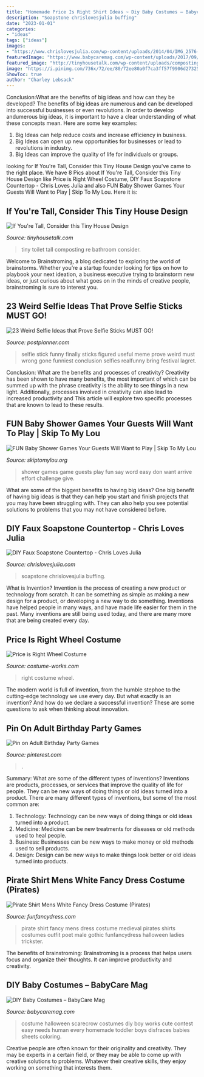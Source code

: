 ```yaml
---
title: "Homemade Price Is Right Shirt Ideas ~ Diy Baby Costumes – Babycare Mag"
description: "Soapstone chrislovesjulia buffing"
date: "2023-01-01"
categories:
- "ideas"
tags: ["ideas"]
images:
- "https://www.chrislovesjulia.com/wp-content/uploads/2014/04/IMG_2576-1024x682.jpg"
featuredImage: "https://www.babycaremag.com/wp-content/uploads/2017/09/90c787f600697613cbede4333771e6b9.jpg"
featured_image: "http://tinyhousetalk.com/wp-content/uploads/composting-toilet-in-tiny-house-bathroom.jpg"
image: "https://i.pinimg.com/736x/72/ee/80/72ee80a0f7ca3ff57f9906d27325d01e.jpg"
ShowToc: true
author: "Charley Lebsack"
---
```



Conclusion:What are the benefits of big ideas and how can they be developed?
The benefits of big ideas are numerous and can be developed into successful businesses or even revolutions. In order to develop andumerous big ideas, it is important to have a clear understanding of what these concepts mean. Here are some key examples: 
1. Big Ideas can help reduce costs and increase efficiency in business. 
2. Big Ideas can open up new opportunities for businesses or lead to revolutions in industry. 
3. Big Ideas can improve the quality of life for individuals or groups.

	

		
looking for If You&#039;re Tall, Consider this Tiny House Design you've came to the right place. We have 8 Pics about If You&#039;re Tall, Consider this Tiny House Design like Price is Right Wheel Costume, DIY Faux Soapstone Countertop - Chris Loves Julia and also FUN Baby Shower Games Your Guests Will Want to Play | Skip To My Lou. Here it is:
		
    
## If You&#039;re Tall, Consider This Tiny House Design

<img loading=lazy src="http://tinyhousetalk.com/wp-content/uploads/composting-toilet-in-tiny-house-bathroom.jpg" onerror="this.onerror=null;this.src='https://tse4.mm.bing.net/th?id=OIP.buqshN_bLujVYrf-auaXRwHaLJ&amp;pid=15.1';" alt="If You&#039;re Tall, Consider this Tiny House Design">

_Source: tinyhousetalk.com_

>tiny toilet tall composting re bathroom consider. 

	

Welcome to Brainstroming, a blog dedicated to exploring the world of brainstorms. Whether you’re a startup founder looking for tips on how to playbook your next ideation, a business executive trying to brainstorm new ideas, or just curious about what goes on in the minds of creative people, brainstroming is sure to interest you.

    
## 23 Weird Selfie Ideas That Prove Selfie Sticks MUST GO!

<img loading=lazy src="https://cdn2.hubspot.net/hub/513577/file-2882292767-jpg/blog-files/multi-use-selfie-stick.jpg?t=1473445052218&amp;width=600&amp;height=818&amp;name=multi-use-selfie-stick.jpg" onerror="this.onerror=null;this.src='https://tse3.mm.bing.net/th?id=OIP.AugACY0reZ7wY-ZLOOt6aAHaKG&amp;pid=15.1';" alt="23 Weird Selfie Ideas that Prove Selfie Sticks MUST GO!">

_Source: postplanner.com_

>selfie stick funny finally sticks figured useful meme prove weird must wrong gone funniest conclusion selfies realfunny bring festival lagret. 

	

Conclusion: What are the benefits and processes of creativity?
Creativity has been shown to have many benefits, the most important of which can be summed up with the phrase creativity is the ability to see things in a new light. Additionally, processes involved in creativity can also lead to increased productivity and This article will explore two specific processes that are known to lead to these results.

    
## FUN Baby Shower Games Your Guests Will Want To Play | Skip To My Lou

<img loading=lazy src="https://www.skiptomylou.org/wp-content/uploads/2018/03/dont-say-baby.jpg" onerror="this.onerror=null;this.src='https://tse1.mm.bing.net/th?id=OIP.qE6l9MGdPefkUr5NXOHreAHaLH&amp;pid=15.1';" alt="FUN Baby Shower Games Your Guests Will Want to Play | Skip To My Lou">

_Source: skiptomylou.org_

>shower games game guests play fun say word easy don want arrive effort challenge give. 

	

What are some of the biggest benefits to having big ideas?
One big benefit of having big ideas is that they can help you start and finish projects that you may have been struggling with. They can also help you see potential solutions to problems that you may not have considered before.

    
## DIY Faux Soapstone Countertop - Chris Loves Julia

<img loading=lazy src="https://www.chrislovesjulia.com/wp-content/uploads/2014/04/IMG_2576-1024x682.jpg" onerror="this.onerror=null;this.src='https://tse1.mm.bing.net/th?id=OIP.gL0lyTlynAmmyp_veXXl2wHaE7&amp;pid=15.1';" alt="DIY Faux Soapstone Countertop - Chris Loves Julia">

_Source: chrislovesjulia.com_

>soapstone chrislovesjulia buffing. 

	

What is Invention?
Invention is the process of creating a new product or technology from scratch. It can be something as simple as making a new design for a product, or developing a new way to do something. Inventions have helped people in many ways, and have made life easier for them in the past. Many inventions are still being used today, and there are many more that are being created every day.

    
## Price Is Right Wheel Costume

<img loading=lazy src="https://photos.costume-works.com/full/price_is_right_wheel.jpg" onerror="this.onerror=null;this.src='https://tse2.mm.bing.net/th?id=OIP.DQulLapdCUPTmIHMLkg0iAHaJH&amp;pid=15.1';" alt="Price is Right Wheel Costume">

_Source: costume-works.com_

>right costume wheel. 

	

The modern world is full of invention, from the humble stephoe to the cutting-edge technology we use every day. But what exactly is an invention? And how do we declare a successful invention? These are some questions to ask when thinking about innovation.

    
## Pin On Adult Birthday Party Games

<img loading=lazy src="https://i.pinimg.com/736x/72/ee/80/72ee80a0f7ca3ff57f9906d27325d01e.jpg" onerror="this.onerror=null;this.src='https://tse1.mm.bing.net/th?id=OIP.E3SN82RooefVioap2llD5AHaLH&amp;pid=15.1';" alt="Pin on Adult Birthday Party Games">

_Source: pinterest.com_

>. 

	

Summary: What are some of the different types of inventions?
Inventions are products, processes, or services that improve the quality of life for people. They can be new ways of doing things or old ideas turned into a product. There are many different types of inventions, but some of the most common are:
1) Technology: Technology can be new ways of doing things or old ideas turned into a product.
2) Medicine: Medicine can be new treatments for diseases or old methods used to heal people.
3) Business: Businesses can be new ways to make money or old methods used to sell products.
4) Design: Design can be new ways to make things look better or old ideas turned into products.

    
## Pirate Shirt Mens White Fancy Dress Costume (Pirates)

<img loading=lazy src="http://www.funfancydress.com/media/catalog/product/cache/1/image/1200x/040ec09b1e35df139433887a97daa66f/S/A/SANC_4186.jpg" onerror="this.onerror=null;this.src='https://tse1.mm.bing.net/th?id=OIP.43CvtARJqDYt6OcCKNB_3AHaKn&amp;pid=15.1';" alt="Pirate Shirt Mens White Fancy Dress Costume (Pirates)">

_Source: funfancydress.com_

>pirate shirt fancy mens dress costume medieval pirates shirts costumes outfit poet male gothic funfancydress halloween ladies trickster. 

	

The benefits of brainstroming:
Brainstroming is a process that helps users focus and organize their thoughts. It can improve productivity and creativity.

    
## DIY Baby Costumes – BabyCare Mag

<img loading=lazy src="https://www.babycaremag.com/wp-content/uploads/2017/09/90c787f600697613cbede4333771e6b9.jpg" onerror="this.onerror=null;this.src='https://tse4.mm.bing.net/th?id=OIP.Q--cQatc6fQEGcZqf7-ZuAHaLE&amp;pid=15.1';" alt="DIY Baby Costumes – BabyCare Mag">

_Source: babycaremag.com_

>costume halloween scarecrow costumes diy boy works cute contest easy needs human every homemade toddler boys disfraces babies sheets coloring. 

	

Creative people are often known for their originality and creativity. They may be experts in a certain field, or they may be able to come up with creative solutions to problems. Whatever their creative skills, they enjoy working on something that interests them.

